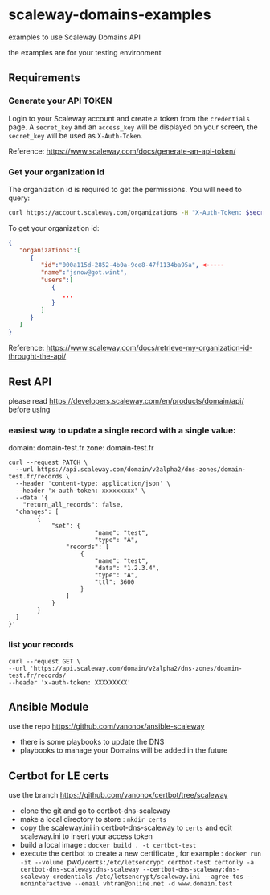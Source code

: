 # scaleway-domains-examples
examples to use Scaleway Domains API

the examples are for your testing environment

## Requirements

### Generate your API TOKEN

Login to your Scaleway account and create a token from the `credentials`
page. A `secret_key` and an `access_key` will be displayed on your screen, the
`secret_key` will be used as `X-Auth-Token`.

Reference: https://www.scaleway.com/docs/generate-an-api-token/

### Get your organization id

The organization id is required to get the permissions. You will need to query:

```bash
curl https://account.scaleway.com/organizations -H "X-Auth-Token: $secret_key"
```

To get your organization id:

```json
{
   "organizations":[
      {
         "id":"000a115d-2852-4b0a-9ce8-47f1134ba95a", <-----
         "name":"jsnow@got.wint",
         "users":[
            {
               ...
            }
         ]
      }
   ]
}
```

Reference: https://www.scaleway.com/docs/retrieve-my-organization-id-throught-the-api/

## Rest API

please read https://developers.scaleway.com/en/products/domain/api/ before using

### easiest way to update a single record with a single value:

domain: domain-test.fr
zone: domain-test.fr

```
curl --request PATCH \
  --url https://api.scaleway.com/domain/v2alpha2/dns-zones/domain-test.fr/records \
  --header 'content-type: application/json' \
  --header 'x-auth-token: xxxxxxxxx' \
  --data '{
	"return_all_records": false,
  "changes": [
		{
			"set": {
						"name": "test",
						"type": "A",				
				"records": [
					{
						"name": "test",
						"data": "1.2.3.4",
						"type": "A",
						"ttl": 3600
					}
				]
			}
		}
  ]
}'
```

### list your records

```
curl --request GET \
--url 'https://api.scaleway.com/domain/v2alpha2/dns-zones/doamin-test.fr/records/
--header 'x-auth-token: XXXXXXXXX'
```

## Ansible Module

use the repo https://github.com/vanonox/ansible-scaleway

* there is some playbooks to update the DNS
* playbooks to manage your Domains will be added in the future

## Certbot for LE certs

use the branch https://github.com/vanonox/certbot/tree/scaleway

* clone the git and go to certbot-dns-scaleway 
* make a local directory to store : `mkdir certs`
* copy the scaleway.ini in certbot-dns-scaleway to `certs` and edit scaleway.ini to insert your access token
* build a local image :  `docker build . -t certbot-test`
* execute the certbot to create a new certificate ,
for example :
`docker run -it --volume `pwd`/certs:/etc/letsencrypt certbot-test certonly -a certbot-dns-scaleway:dns-scaleway --certbot-dns-scaleway:dns-scaleway-credentials /etc/letsencrypt/scaleway.ini --agree-tos --noninteractive --email vhtran@online.net -d www.domain.test`
